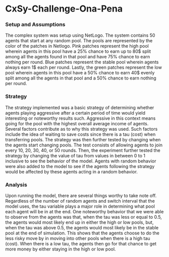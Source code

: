 # CxSy-Challenge-Ona-Pena

### Setup and Assumptions

The complex system was setup using NetLogo. The system contains 50 agents that start at any random pool. The pools are represented by the color of the patches in Netlogo. Pink patches represent the high pool wherein agents in this pool have a 25% chance to earn up to 80$ split among all the agents found in that pool and have 75% chance to earn nothing per round. Blue patches represent the stable pool wherein agents always earn 1$ each per round. Lastly, the green patches represent the low pool wherein agents in this pool have a 50% chance to earn 40$ evenly split among all the agents in that pool and a 50% chance to earn nothing per round. 

### Strategy

The strategy  implemented was a basic strategy of determining whether agents playing aggressive after a certain period of time would yield interesting or noteworthy results such. Aggressive in this context means going for the pool with the highest overall average income of agents. Several factors contribute as to why this strategy was used. Such factors include the idea of waiting to save costs since there is a tau (cost) when transferring pools. The strategy was then further tested by changing when the agents start changing pools. The test consists of allowing agents to join every 10, 20, 30, 40, or 50 rounds. Then, the experiment further tested the strategy by changing the value of tau from values in between 0 to 1 inclusive to see the behavior of the model. Agents with random behavior were also added to the model to see if the agents following the strategy would be affected by these agents acting in a random behavior. 

### Analysis

Upon running the model, there are several things worthy to take note off. Regardless of the number of random agents and switch interval that the model uses, the tau variable plays a major role in determining what pool each agent will be in at the end. One noteworthy behavior that we were able to observe from the agents was that, when the tau was less or equal to 0.5, the agents would most likely end up in either the high or low pools, but, when the tau was above 0.5, the agents would most likely be in the stable pool at the end of simulation. This shows that the agents choose to do the less risky move by in moving into other pools when there is a high tau (cost). When there is a low tau, the agents then go for that chance to get more money by either staying in the high or low pool. 
